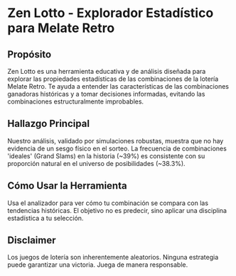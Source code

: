 # Zen Lotto - Explorador Estadístico para Melate Retro

## Propósito

Zen Lotto es una herramienta educativa y de análisis diseñada para explorar las propiedades estadísticas de las combinaciones de la lotería Melate Retro. Te ayuda a entender las características de las combinaciones ganadoras históricas y a tomar decisiones informadas, evitando las combinaciones estructuralmente improbables.

## Hallazgo Principal

Nuestro análisis, validado por simulaciones robustas, muestra que no hay evidencia de un sesgo físico en el sorteo. La frecuencia de combinaciones 'ideales' (Grand Slams) en la historia (~39%) es consistente con su proporción natural en el universo de posibilidades (~38.3%).

## Cómo Usar la Herramienta

Usa el analizador para ver cómo tu combinación se compara con las tendencias históricas. El objetivo no es predecir, sino aplicar una disciplina estadística a tu selección.

## Disclaimer

Los juegos de lotería son inherentemente aleatorios. Ninguna estrategia puede garantizar una victoria. Juega de manera responsable.
